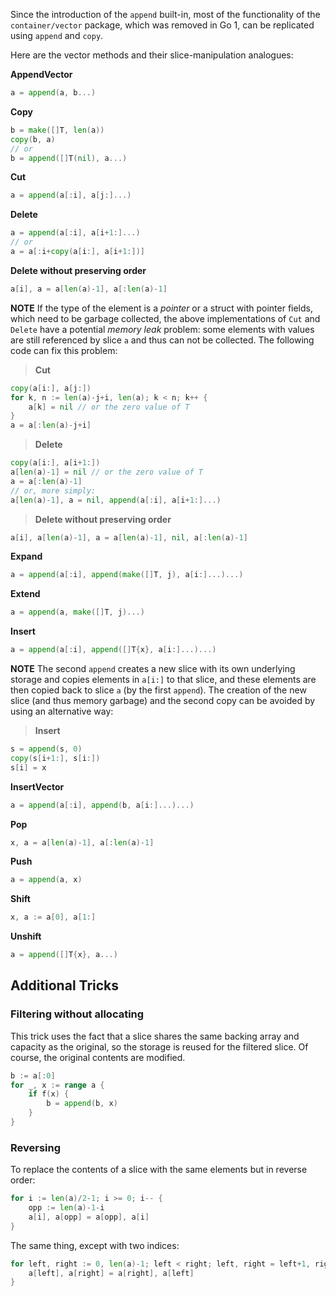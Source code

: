 Since the introduction of the ` append ` built-in, most of the functionality of the ` container/vector ` package, which was removed in Go 1, can be replicated using ` append ` and ` copy `.

Here are the vector methods and their slice-manipulation analogues:

**AppendVector**
```go
a = append(a, b...)
```

**Copy**
```go
b = make([]T, len(a))
copy(b, a)
// or
b = append([]T(nil), a...)
```

**Cut**
```go
a = append(a[:i], a[j:]...)
```

**Delete**
```go
a = append(a[:i], a[i+1:]...)
// or
a = a[:i+copy(a[i:], a[i+1:])]
```

**Delete without preserving order**
```go
a[i], a = a[len(a)-1], a[:len(a)-1]

```
**NOTE** If the type of the element is a _pointer_ or a struct with pointer fields, which need to be garbage collected, the above implementations of ` Cut ` and ` Delete ` have a potential _memory leak_ problem: some elements with values are still referenced by slice ` a ` and thus can not be collected. The following code can fix this problem:
> **Cut**
```go
copy(a[i:], a[j:])
for k, n := len(a)-j+i, len(a); k < n; k++ {
	a[k] = nil // or the zero value of T
}
a = a[:len(a)-j+i]
```

> **Delete**
```go
copy(a[i:], a[i+1:])
a[len(a)-1] = nil // or the zero value of T
a = a[:len(a)-1]
// or, more simply:
a[len(a)-1], a = nil, append(a[:i], a[i+1:]...)
```

> **Delete without preserving order**
```go
a[i], a[len(a)-1], a = a[len(a)-1], nil, a[:len(a)-1]
```

**Expand**
```go
a = append(a[:i], append(make([]T, j), a[i:]...)...)
```

**Extend**
```go
a = append(a, make([]T, j)...)
```

**Insert**
```go
a = append(a[:i], append([]T{x}, a[i:]...)...)
```
**NOTE** The second ` append ` creates a new slice with its own underlying storage and  copies elements in ` a[i:] ` to that slice, and these elements are then copied back to slice ` a ` (by the first ` append `). The creation of the new slice (and thus memory garbage) and the second copy can be avoided by using an alternative way:
> **Insert**
```go
s = append(s, 0)
copy(s[i+1:], s[i:])
s[i] = x
```

**InsertVector**
```go
a = append(a[:i], append(b, a[i:]...)...)
```

**Pop**
```go
x, a = a[len(a)-1], a[:len(a)-1]
```

**Push**
```go
a = append(a, x)
```

**Shift**
```go
x, a := a[0], a[1:]
```

**Unshift**
```go
a = append([]T{x}, a...)
```

## Additional Tricks
### Filtering without allocating

This trick uses the fact that a slice shares the same backing array and capacity as the original, so the storage is reused for the filtered slice. Of course, the original contents are modified.

```go
b := a[:0]
for _, x := range a {
	if f(x) {
		b = append(b, x)
	}
}
```

### Reversing

To replace the contents of a slice with the same elements but in reverse order:
```go
for i := len(a)/2-1; i >= 0; i-- {
	opp := len(a)-1-i
	a[i], a[opp] = a[opp], a[i]
}
```
The same thing, except with two indices:
```go
for left, right := 0, len(a)-1; left < right; left, right = left+1, right-1 {
	a[left], a[right] = a[right], a[left]
}
```